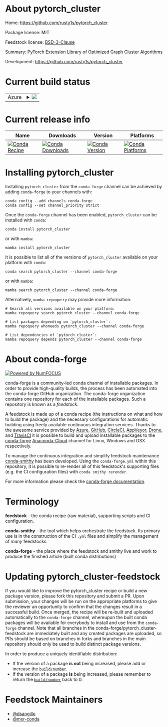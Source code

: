 About pytorch_cluster
=====================

Home: https://github.com/rusty1s/pytorch_cluster

Package license: MIT

Feedstock license: [BSD-3-Clause](https://github.com/conda-forge/pytorch_cluster-feedstock/blob/main/LICENSE.txt)

Summary: PyTorch Extension Library of Optimized Graph Cluster Algorithms

Development: https://github.com/rusty1s/pytorch_cluster

Current build status
====================


<table>
    
  <tr>
    <td>Azure</td>
    <td>
      <details>
        <summary>
          <a href="https://dev.azure.com/conda-forge/feedstock-builds/_build/latest?definitionId=9904&branchName=main">
            <img src="https://dev.azure.com/conda-forge/feedstock-builds/_apis/build/status/pytorch_cluster-feedstock?branchName=main">
          </a>
        </summary>
        <table>
          <thead><tr><th>Variant</th><th>Status</th></tr></thead>
          <tbody><tr>
              <td>linux_64_c_compiler_version10cuda_compiler_version11.1cxx_compiler_version10python3.7.____cpython</td>
              <td>
                <a href="https://dev.azure.com/conda-forge/feedstock-builds/_build/latest?definitionId=9904&branchName=main">
                  <img src="https://dev.azure.com/conda-forge/feedstock-builds/_apis/build/status/pytorch_cluster-feedstock?branchName=main&jobName=linux&configuration=linux_64_c_compiler_version10cuda_compiler_version11.1cxx_compiler_version10python3.7.____cpython" alt="variant">
                </a>
              </td>
            </tr><tr>
              <td>linux_64_c_compiler_version10cuda_compiler_version11.1cxx_compiler_version10python3.8.____cpython</td>
              <td>
                <a href="https://dev.azure.com/conda-forge/feedstock-builds/_build/latest?definitionId=9904&branchName=main">
                  <img src="https://dev.azure.com/conda-forge/feedstock-builds/_apis/build/status/pytorch_cluster-feedstock?branchName=main&jobName=linux&configuration=linux_64_c_compiler_version10cuda_compiler_version11.1cxx_compiler_version10python3.8.____cpython" alt="variant">
                </a>
              </td>
            </tr><tr>
              <td>linux_64_c_compiler_version10cuda_compiler_version11.1cxx_compiler_version10python3.9.____cpython</td>
              <td>
                <a href="https://dev.azure.com/conda-forge/feedstock-builds/_build/latest?definitionId=9904&branchName=main">
                  <img src="https://dev.azure.com/conda-forge/feedstock-builds/_apis/build/status/pytorch_cluster-feedstock?branchName=main&jobName=linux&configuration=linux_64_c_compiler_version10cuda_compiler_version11.1cxx_compiler_version10python3.9.____cpython" alt="variant">
                </a>
              </td>
            </tr><tr>
              <td>linux_64_c_compiler_version10cuda_compiler_version11.2cxx_compiler_version10python3.7.____cpython</td>
              <td>
                <a href="https://dev.azure.com/conda-forge/feedstock-builds/_build/latest?definitionId=9904&branchName=main">
                  <img src="https://dev.azure.com/conda-forge/feedstock-builds/_apis/build/status/pytorch_cluster-feedstock?branchName=main&jobName=linux&configuration=linux_64_c_compiler_version10cuda_compiler_version11.2cxx_compiler_version10python3.7.____cpython" alt="variant">
                </a>
              </td>
            </tr><tr>
              <td>linux_64_c_compiler_version10cuda_compiler_version11.2cxx_compiler_version10python3.8.____cpython</td>
              <td>
                <a href="https://dev.azure.com/conda-forge/feedstock-builds/_build/latest?definitionId=9904&branchName=main">
                  <img src="https://dev.azure.com/conda-forge/feedstock-builds/_apis/build/status/pytorch_cluster-feedstock?branchName=main&jobName=linux&configuration=linux_64_c_compiler_version10cuda_compiler_version11.2cxx_compiler_version10python3.8.____cpython" alt="variant">
                </a>
              </td>
            </tr><tr>
              <td>linux_64_c_compiler_version10cuda_compiler_version11.2cxx_compiler_version10python3.9.____cpython</td>
              <td>
                <a href="https://dev.azure.com/conda-forge/feedstock-builds/_build/latest?definitionId=9904&branchName=main">
                  <img src="https://dev.azure.com/conda-forge/feedstock-builds/_apis/build/status/pytorch_cluster-feedstock?branchName=main&jobName=linux&configuration=linux_64_c_compiler_version10cuda_compiler_version11.2cxx_compiler_version10python3.9.____cpython" alt="variant">
                </a>
              </td>
            </tr><tr>
              <td>linux_64_c_compiler_version9cuda_compiler_version11.0cxx_compiler_version9python3.7.____cpython</td>
              <td>
                <a href="https://dev.azure.com/conda-forge/feedstock-builds/_build/latest?definitionId=9904&branchName=main">
                  <img src="https://dev.azure.com/conda-forge/feedstock-builds/_apis/build/status/pytorch_cluster-feedstock?branchName=main&jobName=linux&configuration=linux_64_c_compiler_version9cuda_compiler_version11.0cxx_compiler_version9python3.7.____cpython" alt="variant">
                </a>
              </td>
            </tr><tr>
              <td>linux_64_c_compiler_version9cuda_compiler_version11.0cxx_compiler_version9python3.8.____cpython</td>
              <td>
                <a href="https://dev.azure.com/conda-forge/feedstock-builds/_build/latest?definitionId=9904&branchName=main">
                  <img src="https://dev.azure.com/conda-forge/feedstock-builds/_apis/build/status/pytorch_cluster-feedstock?branchName=main&jobName=linux&configuration=linux_64_c_compiler_version9cuda_compiler_version11.0cxx_compiler_version9python3.8.____cpython" alt="variant">
                </a>
              </td>
            </tr><tr>
              <td>linux_64_c_compiler_version9cuda_compiler_version11.0cxx_compiler_version9python3.9.____cpython</td>
              <td>
                <a href="https://dev.azure.com/conda-forge/feedstock-builds/_build/latest?definitionId=9904&branchName=main">
                  <img src="https://dev.azure.com/conda-forge/feedstock-builds/_apis/build/status/pytorch_cluster-feedstock?branchName=main&jobName=linux&configuration=linux_64_c_compiler_version9cuda_compiler_version11.0cxx_compiler_version9python3.9.____cpython" alt="variant">
                </a>
              </td>
            </tr>
          </tbody>
        </table>
      </details>
    </td>
  </tr>
</table>

Current release info
====================

| Name | Downloads | Version | Platforms |
| --- | --- | --- | --- |
| [![Conda Recipe](https://img.shields.io/badge/recipe-pytorch_cluster-green.svg)](https://anaconda.org/conda-forge/pytorch_cluster) | [![Conda Downloads](https://img.shields.io/conda/dn/conda-forge/pytorch_cluster.svg)](https://anaconda.org/conda-forge/pytorch_cluster) | [![Conda Version](https://img.shields.io/conda/vn/conda-forge/pytorch_cluster.svg)](https://anaconda.org/conda-forge/pytorch_cluster) | [![Conda Platforms](https://img.shields.io/conda/pn/conda-forge/pytorch_cluster.svg)](https://anaconda.org/conda-forge/pytorch_cluster) |

Installing pytorch_cluster
==========================

Installing `pytorch_cluster` from the `conda-forge` channel can be achieved by adding `conda-forge` to your channels with:

```
conda config --add channels conda-forge
conda config --set channel_priority strict
```

Once the `conda-forge` channel has been enabled, `pytorch_cluster` can be installed with `conda`:

```
conda install pytorch_cluster
```

or with `mamba`:

```
mamba install pytorch_cluster
```

It is possible to list all of the versions of `pytorch_cluster` available on your platform with `conda`:

```
conda search pytorch_cluster --channel conda-forge
```

or with `mamba`:

```
mamba search pytorch_cluster --channel conda-forge
```

Alternatively, `mamba repoquery` may provide more information:

```
# Search all versions available on your platform:
mamba repoquery search pytorch_cluster --channel conda-forge

# List packages depending on `pytorch_cluster`:
mamba repoquery whoneeds pytorch_cluster --channel conda-forge

# List dependencies of `pytorch_cluster`:
mamba repoquery depends pytorch_cluster --channel conda-forge
```


About conda-forge
=================

[![Powered by
NumFOCUS](https://img.shields.io/badge/powered%20by-NumFOCUS-orange.svg?style=flat&colorA=E1523D&colorB=007D8A)](https://numfocus.org)

conda-forge is a community-led conda channel of installable packages.
In order to provide high-quality builds, the process has been automated into the
conda-forge GitHub organization. The conda-forge organization contains one repository
for each of the installable packages. Such a repository is known as a *feedstock*.

A feedstock is made up of a conda recipe (the instructions on what and how to build
the package) and the necessary configurations for automatic building using freely
available continuous integration services. Thanks to the awesome service provided by
[Azure](https://azure.microsoft.com/en-us/services/devops/), [GitHub](https://github.com/),
[CircleCI](https://circleci.com/), [AppVeyor](https://www.appveyor.com/),
[Drone](https://cloud.drone.io/welcome), and [TravisCI](https://travis-ci.com/)
it is possible to build and upload installable packages to the
[conda-forge](https://anaconda.org/conda-forge) [Anaconda-Cloud](https://anaconda.org/)
channel for Linux, Windows and OSX respectively.

To manage the continuous integration and simplify feedstock maintenance
[conda-smithy](https://github.com/conda-forge/conda-smithy) has been developed.
Using the ``conda-forge.yml`` within this repository, it is possible to re-render all of
this feedstock's supporting files (e.g. the CI configuration files) with ``conda smithy rerender``.

For more information please check the [conda-forge documentation](https://conda-forge.org/docs/).

Terminology
===========

**feedstock** - the conda recipe (raw material), supporting scripts and CI configuration.

**conda-smithy** - the tool which helps orchestrate the feedstock.
                   Its primary use is in the construction of the CI ``.yml`` files
                   and simplify the management of *many* feedstocks.

**conda-forge** - the place where the feedstock and smithy live and work to
                  produce the finished article (built conda distributions)


Updating pytorch_cluster-feedstock
==================================

If you would like to improve the pytorch_cluster recipe or build a new
package version, please fork this repository and submit a PR. Upon submission,
your changes will be run on the appropriate platforms to give the reviewer an
opportunity to confirm that the changes result in a successful build. Once
merged, the recipe will be re-built and uploaded automatically to the
`conda-forge` channel, whereupon the built conda packages will be available for
everybody to install and use from the `conda-forge` channel.
Note that all branches in the conda-forge/pytorch_cluster-feedstock are
immediately built and any created packages are uploaded, so PRs should be based
on branches in forks and branches in the main repository should only be used to
build distinct package versions.

In order to produce a uniquely identifiable distribution:
 * If the version of a package **is not** being increased, please add or increase
   the [``build/number``](https://docs.conda.io/projects/conda-build/en/latest/resources/define-metadata.html#build-number-and-string).
 * If the version of a package **is** being increased, please remember to return
   the [``build/number``](https://docs.conda.io/projects/conda-build/en/latest/resources/define-metadata.html#build-number-and-string)
   back to 0.

Feedstock Maintainers
=====================

* [@dsangillo](https://github.com/dsangillo/)
* [@mxr-conda](https://github.com/mxr-conda/)

